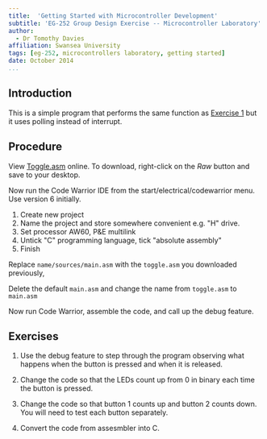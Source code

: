 ```yaml
---
title:  'Getting Started with Microcontroller Development'
subtitle: 'EG-252 Group Design Exercise -- Microcontroller Laboratory'
author:
  - Dr Tomothy Davies
affiliation: Swansea University
tags: [eg-252, microcontrollers laboratory, getting started]
date: October 2014
...
```


## Introduction

This is a simple program that performs the same function as [Exercise
1](../Exercise1/exercise1.html)  but it uses polling instead of interrupt.

## Procedure

View [Toggle.asm](https://github.com/cpjobling/EG-252-Resources/blob/master/Microcontroller-Interfacing/Exercises/Start/toggle2.asm) online. 
To download, right-click on the *Raw* button and save to your desktop.

Now run the Code Warrior IDE from the start/electrical/codewarrior
menu. Use version 6 initially.

1. Create new project
2. Name the project and store somewhere convenient e.g. "H" drive.
3. Set processor AW60, P&E multilink
4. Untick "C" programming language, tick "absolute assembly"
5. Finish

Replace `name/sources/main.asm` with the `toggle.asm` you downloaded
previously,

Delete the default `main.asm` and change the name from `toggle.asm` to
`main.asm`

 Now run Code Warrior, assemble the code, and call up the debug
 feature.

## Exercises 

1. Use the debug feature to step through the program observing what
happens when the button is pressed and when it is released.

2. Change the code so that the LEDs count up from 0 in binary each time the
   button is pressed.

3. Change the code so that button 1 counts up and button 2 counts
down. You will need to test each button separately.

4. Convert the code from assesmbler into C. 
